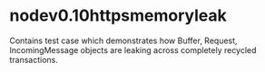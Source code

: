 # nodev0.10httpsmemoryleak
Contains test case which demonstrates how Buffer, Request, IncomingMessage objects are leaking across completely recycled transactions.
